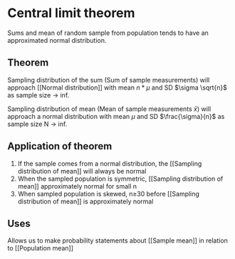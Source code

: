 # Central limit theorem

Sums and mean of random sample from population tends to have an approximated normal distribution.

## Theorem
Sampling distribution of the sum (Sum of sample measurements) will approach [[Normal distribution]] with mean $n*\mu$ and SD $\sigma \sqrt{n}$ as sample size → inf.

Sampling distribution of mean (Mean of sample measurements $\bar{x}$) will approach a normal distribution with mean $\mu$ and SD $\frac{\sigma}{n}$ as sample size N → inf.

## Application of theorem
1. If the sample comes from a normal distribution, the [[Sampling distribution of mean]] will always be normal
2. When the sampled population is symmetric, [[Sampling distribution of mean]] approximately normal for small n
3. When sampled population is skewed, n≥30 before [[Sampling distribution of mean]] is approximately normal

## Uses

Allows us to make probability statements about [[Sample mean]] in relation to [[Population mean]]
